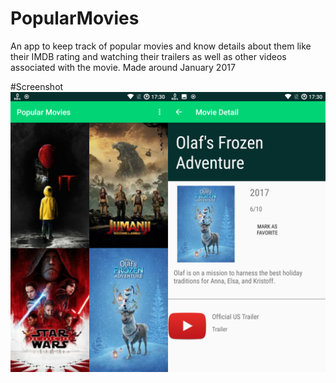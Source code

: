 # PopularMovies
An app to keep track of popular movies and know details about them like their IMDB rating and watching their trailers as well as other videos associated with the movie.
Made around January 2017

#Screenshot
<img src="/app/screenshots/combined.png">
